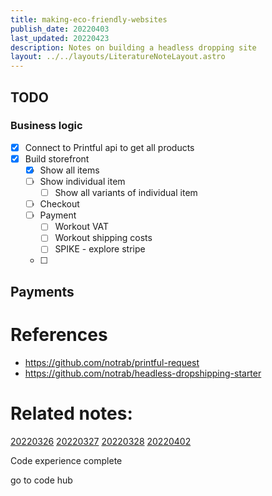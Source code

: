 ```yaml
---
title: making-eco-friendly-websites
publish_date: 20220403
last_updated: 20220423
description: Notes on building a headless dropping site
layout: ../../layouts/LiteratureNoteLayout.astro
---
```



## TODO

### Business logic
- [x] Connect to Printful api to get all products
- [x] Build storefront
	- [x] Show all items
	- [ ] Show individual item
		- [ ] Show all variants of individual item
	- [ ] Checkout
	- [ ] Payment
		- [ ] Workout VAT
		- [ ] Workout shipping costs
		- [ ] SPIKE - explore stripe
	- [ ] 

## Payments


# References
 - https://github.com/notrab/printful-request
 - https://github.com/notrab/headless-dropshipping-starter



# Related notes:

[20220326](../fleeting-notes/20220326.md)
[20220327](../fleeting-notes/20220327.md)
[20220328](../fleeting-notes/20220328.md)
[20220402](../fleeting-notes/20220402.md)



Code experience complete

go to code hub